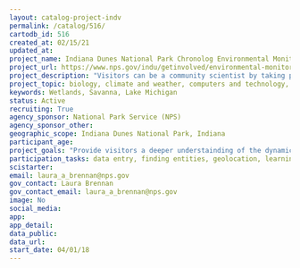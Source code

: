 ```yaml
---
layout: catalog-project-indv
permalink: /catalog/516/
cartodb_id: 516
created_at: 02/15/21  
updated_at: 
project_name: Indiana Dunes National Park Chronolog Environmental Monitoring 
project_url: https://www.nps.gov/indu/getinvolved/environmental-monitoring.htm
project_description: "Visitors can be a community scientist by taking photographs at five photo monitoring locations in the park and submitting them to a web-based system called Chronolog. In return, the visitor received an e-mail with a description and a time lapse video of the restoration work, human or climate related change being monitored at that location. The photographs help the park and its partners monitor and share the story of landscape change as a result of these actions."
project_topic: biology, climate and weather, computers and technology, ecology and environment, education, geography, geology and earth science, nature and outdoors, ocean/water and marine
keywords: Wetlands, Savanna, Lake Michigan
status: Active
recruiting: True  
agency_sponsor: National Park Service (NPS)
agency_sponsor_other: 
geographic_scope: Indiana Dunes National Park, Indiana
participant_age: 
project_goals: "Provide visitors a deeper understainding of the dynamic effect humans, nature and restoration work have on habitats at Indiana Dunes, and how they can help protect park resources."
participation_tasks: data entry, finding entities, geolocation, learning, observation, photography
scistarter: 
email: laura_a_brennan@nps.gov
gov_contact: Laura Brennan
gov_contact_email: laura_a_brennan@nps.gov
image: No
social_media: 
app: 
app_detail: 
data_public: 
data_url: 
start_date: 04/01/18
---
```

